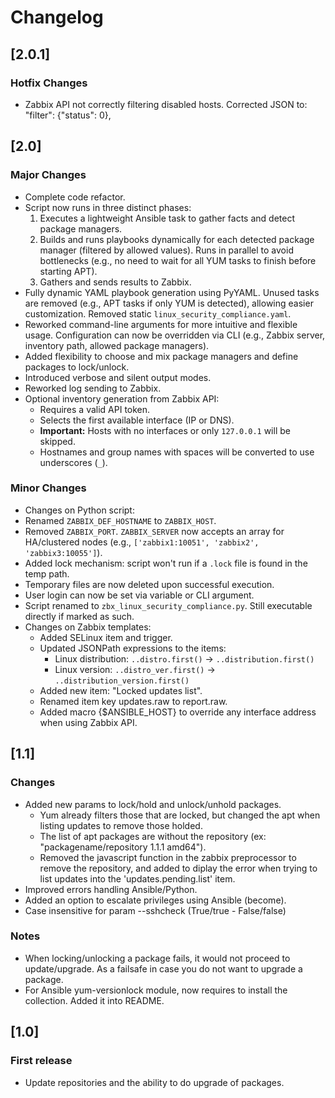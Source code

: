# Changelog
## [2.0.1]
### Hotfix Changes
- Zabbix API not correctly filtering disabled hosts. Corrected JSON to: "filter": {"status": 0},

## [2.0]
### Major Changes
- Complete code refactor.
- Script now runs in three distinct phases:
  1. Executes a lightweight Ansible task to gather facts and detect package managers.
  2. Builds and runs playbooks dynamically for each detected package manager (filtered by allowed values). Runs in parallel to avoid bottlenecks (e.g., no need to wait for all YUM tasks to finish before starting APT).
  3. Gathers and sends results to Zabbix.
- Fully dynamic YAML playbook generation using PyYAML. Unused tasks are removed (e.g., APT tasks if only YUM is detected), allowing easier customization. Removed static `linux_security_compliance.yaml`.
- Reworked command-line arguments for more intuitive and flexible usage. Configuration can now be overridden via CLI (e.g., Zabbix server, inventory path, allowed package managers).
- Added flexibility to choose and mix package managers and define packages to lock/unlock.
- Introduced verbose and silent output modes.
- Reworked log sending to Zabbix.
- Optional inventory generation from Zabbix API:
  - Requires a valid API token.
  - Selects the first available interface (IP or DNS).
  - **Important:** Hosts with no interfaces or only `127.0.0.1` will be skipped.
  - Hostnames and group names with spaces will be converted to use underscores (`_`).

### Minor Changes
- Changes on Python script:
- Renamed `ZABBIX_DEF_HOSTNAME` to `ZABBIX_HOST`.
- Removed `ZABBIX_PORT`. `ZABBIX_SERVER` now accepts an array for HA/clustered nodes (e.g., `['zabbix1:10051', 'zabbix2', 'zabbix3:10055']`).
- Added lock mechanism: script won't run if a `.lock` file is found in the temp path.
- Temporary files are now deleted upon successful execution.
- User login can now be set via variable or CLI argument.
- Script renamed to `zbx_linux_security_compliance.py`. Still executable directly if marked as such.
- Changes on Zabbix templates:
	- Added SELinux item and trigger.
	- Updated JSONPath expressions to the items:
	  - Linux distribution: `..distro.first()` → `..distribution.first()`
	  - Linux version: `..distro_ver.first()` → `..distribution_version.first()`
	- Added new item: "Locked updates list".
	- Renamed item key updates.raw to report.raw.
	- Added macro {$ANSIBLE_HOST} to override any interface address when using Zabbix API.

## [1.1]
### Changes
- Added new params to lock/hold and unlock/unhold packages.
  - Yum already filters those that are locked, but changed the apt when listing updates to remove those holded.
  - The list of apt packages are without the repository (ex: "packagename/repository 1.1.1 amd64").
  - Removed the javascript function in the zabbix preprocessor to remove the repository, and added to diplay the error when trying to list updates into the 'updates.pending.list' item.
- Improved errors handling Ansible/Python.
- Added an option to escalate privileges using Ansible (become).
- Case insensitive for param --sshcheck (True/true - False/false)

### Notes
- When locking/unlocking a package fails, it would not proceed to update/upgrade. As a failsafe in case you do not want to upgrade a package.
- For Ansible yum-versionlock module, now requires to install the collection. Added it into README.

## [1.0]
### First release
- Update repositories and the ability to do upgrade of packages.